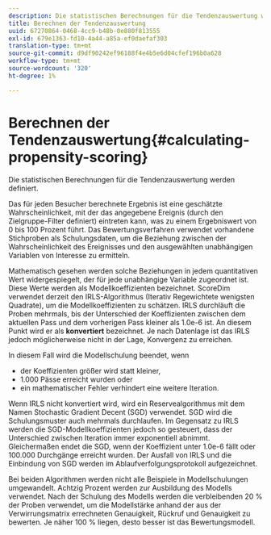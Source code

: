```yaml
---
description: Die statistischen Berechnungen für die Tendenzauswertung werden definiert.
title: Berechnen der Tendenzauswertung
uuid: 67270864-0468-4cc9-b48b-0e880f813555
exl-id: 679e1363-fd10-4a44-a85a-ef0daefaf303
translation-type: tm+mt
source-git-commit: d9df90242ef96188f4e4b5e6d04cfef196b0a628
workflow-type: tm+mt
source-wordcount: '320'
ht-degree: 1%

---
```


# Berechnen der Tendenzauswertung{#calculating-propensity-scoring}

Die statistischen Berechnungen für die Tendenzauswertung werden definiert.

Das für jeden Besucher berechnete Ergebnis ist eine geschätzte Wahrscheinlichkeit, mit der das angegebene Ereignis (durch den Zielgruppe-Filter definiert) eintreten kann, was zu einem Ergebniswert von 0 bis 100 Prozent führt. Das Bewertungsverfahren verwendet vorhandene Stichproben als Schulungsdaten, um die Beziehung zwischen der Wahrscheinlichkeit des Ereignisses und den ausgewählten unabhängigen Variablen von Interesse zu ermitteln.

Mathematisch gesehen werden solche Beziehungen in jedem quantitativen Wert widergespiegelt, der für jede unabhängige Variable zugeordnet ist. Diese Werte werden als Modellkoeffizienten bezeichnet. ScoreDim verwendet derzeit den IRLS-Algorithmus (Iterativ Regewichtete wenigsten Quadrate), um die Modellkoeffizienten zu schätzen. IRLS durchläuft die Proben mehrmals, bis der Unterschied der Koeffizienten zwischen dem aktuellen Pass und dem vorherigen Pass kleiner als 1.0e-6 ist. An diesem Punkt wird er als **konvertiert** bezeichnet. Je nach Datenlage ist das IRLS jedoch möglicherweise nicht in der Lage, Konvergenz zu erreichen.

In diesem Fall wird die Modellschulung beendet, wenn

* der Koeffizienten größer wird statt kleiner,
* 1.000 Pässe erreicht wurden oder
* ein mathematischer Fehler verhindert eine weitere Iteration.

Wenn IRLS nicht konvertiert wird, wird ein Reservealgorithmus mit dem Namen Stochastic Gradient Decent (SGD) verwendet. SGD wird die Schulungsmuster auch mehrmals durchlaufen. Im Gegensatz zu IRLS werden die SGD-Modellkoeffizienten jedoch so gesteuert, dass der Unterschied zwischen Iteration immer exponentiell abnimmt. Gleichermaßen endet die SGD, wenn der Koeffizient unter 1.0e-6 fällt oder 100.000 Durchgänge erreicht wurden. Der Ausfall von IRLS und die Einbindung von SGD werden im Ablaufverfolgungsprotokoll aufgezeichnet.

Bei beiden Algorithmen werden nicht alle Beispiele in Modellschulungen umgewandelt. Achtzig Prozent werden zur Ausbildung des Modells verwendet. Nach der Schulung des Modells werden die verbleibenden 20 % der Proben verwendet, um die Modellstärke anhand der aus der Verwirrungsmatrix errechneten Genauigkeit, Rückruf und Genauigkeit zu bewerten. Je näher 100 % liegen, desto besser ist das Bewertungsmodell.
